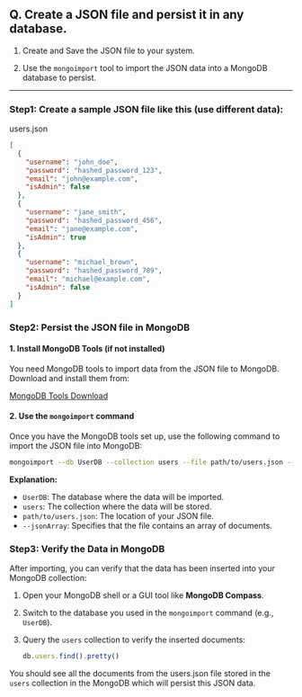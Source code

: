 ## Q. Create a JSON file and persist it in any database.

1. Create and Save the JSON file to your system.

2. Use the `mongoimport` tool to import the JSON data into a MongoDB database to persist.

---

### Step1: Create a sample JSON file like this (use different data):
users.json
```json
[
  {
    "username": "john_doe",
    "password": "hashed_password_123",
    "email": "john@example.com",
    "isAdmin": false
  },
  {
    "username": "jane_smith",
    "password": "hashed_password_456",
    "email": "jane@example.com",
    "isAdmin": true
  },
  {
    "username": "michael_brown",
    "password": "hashed_password_789",
    "email": "michael@example.com",
    "isAdmin": false
  }
]
```

### Step2: Persist the JSON file in MongoDB

#### 1. **Install MongoDB Tools (if not installed)**
You need MongoDB tools to import data from the JSON file to MongoDB. Download and install them from:

[MongoDB Tools Download](https://www.mongodb.com/try/download/database-tools)

#### 2. **Use the `mongoimport` command**
Once you have the MongoDB tools set up, use the following command to import the JSON file into MongoDB:

```bash
mongoimport --db UserDB --collection users --file path/to/users.json --jsonArray
```

**Explanation:**
- `UserDB`: The database where the data will be imported.
- `users`: The collection where the data will be stored.
- `path/to/users.json`: The location of your JSON file.
- `--jsonArray`: Specifies that the file contains an array of documents.


### Step3: Verify the Data in MongoDB

After importing, you can verify that the data has been inserted into your MongoDB collection:

1. Open your MongoDB shell or a GUI tool like **MongoDB Compass**.
2. Switch to the database you used in the `mongoimport` command (e.g., `UserDB`).
3. Query the `users` collection to verify the inserted documents:

   ```javascript
   db.users.find().pretty()
   ```

You should see all the documents from the users.json file stored in the `users` collection in the MongoDB which will persist this JSON data.
